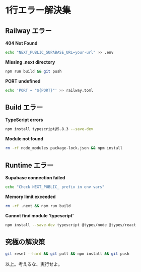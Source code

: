 # 1行エラー解決集

## Railway エラー

**404 Not Found**
```bash
echo "NEXT_PUBLIC_SUPABASE_URL=your-url" >> .env
```

**Missing .next directory**
```bash
npm run build && git push
```

**PORT undefined**
```bash
echo 'PORT = "${PORT}"' >> railway.toml
```

## Build エラー

**TypeScript errors**
```bash
npm install typescript@5.8.3 --save-dev
```

**Module not found**
```bash
rm -rf node_modules package-lock.json && npm install
```

## Runtime エラー

**Supabase connection failed**
```bash
echo "Check NEXT_PUBLIC_ prefix in env vars"
```

**Memory limit exceeded**
```bash
rm -rf .next && npm run build
```

**Cannot find module 'typescript'**
```bash
npm install --save-dev typescript @types/node @types/react
```

## 究極の解決策
```bash
git reset --hard && git pull && npm install && git push
```

以上。考えるな、実行せよ。